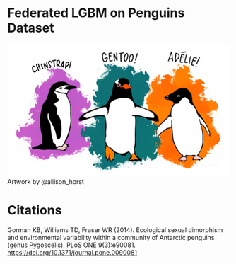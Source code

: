 # Federated LGBM on Penguins Dataset

![Alt text](images/penguins.png "three penguins")
Artwork by @allison_horst

# Citations
Gorman KB, Williams TD, Fraser WR (2014). Ecological sexual dimorphism and environmental variability within a community of Antarctic penguins (genus Pygoscelis). PLoS ONE 9(3):e90081. https://doi.org/10.1371/journal.pone.0090081